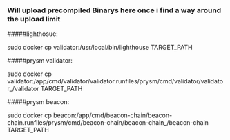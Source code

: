 ### Will upload precompiled Binarys here once i find a way around the upload limit

#####lighthosue:

sudo docker cp validator:/usr/local/bin/lighthouse TARGET_PATH

#####prysm validator:

sudo docker cp validator:/app/cmd/validator/validator.runfiles/prysm/cmd/validator/validator_/validator TARGET_PATH

#####prysm beacon:

 sudo docker cp  beacon:/app/cmd/beacon-chain/beacon-chain.runfiles/prysm/cmd/beacon-chain/beacon-chain_/beacon-chain TARGET_PATH
